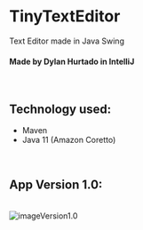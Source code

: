 # TinyTextEditor
Text Editor made in Java Swing
<br/>
#### Made by **Dylan Hurtado** in **IntelliJ**
<br/>
<h2>Technology used:</h2>
<ul>
  <li>Maven</li>
  <li>Java 11 (Amazon Coretto)</li>
</ul>
<br/>
<h2>App Version 1.0:</h2>
<br/>
<img src="https://raw.githubusercontent.com/DyLaNHurtado/TinyTextEditor/master/Captura.PNG" alt="imageVersion1.0">
<br/>

